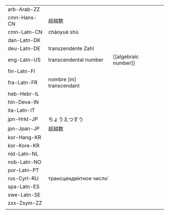 | | | |
|-|-|-|
| arb-Arab-ZZ |  |  |
| cmn-Hans-CN | 超越数 |  |
| cmn-Latn-CN | chāoyuè shù |  |
| dan-Latn-DK |  |  |
| deu-Latn-DE | transzendente Zahl |  |
| eng-Latn-US | transcendental number | [[algebraic number]] |
| fin-Latn-FI |  |  |
| fra-Latn-FR | nombre [m] transcendant |  |
| heb-Hebr-IL |  |  |
| hin-Deva-IN |  |  |
| ita-Latn-IT |  |  |
| jpn-Hrkt-JP | ちょうえつすう |  |
| jpn-Jpan-JP | 超越数 |  |
| kor-Hang-KR |  |  |
| kor-Kore-KR |  |  |
| nld-Latn-NL |  |  |
| nob-Latn-NO |  |  |
| por-Latn-PT |  |  |
| rus-Cyrl-RU | трансценде́нтное число́ |  |
| spa-Latn-ES |  |  |
| swe-Latn-SE |  |  |
| zxx-Zsym-ZZ |  |  |
|  |  |  |

